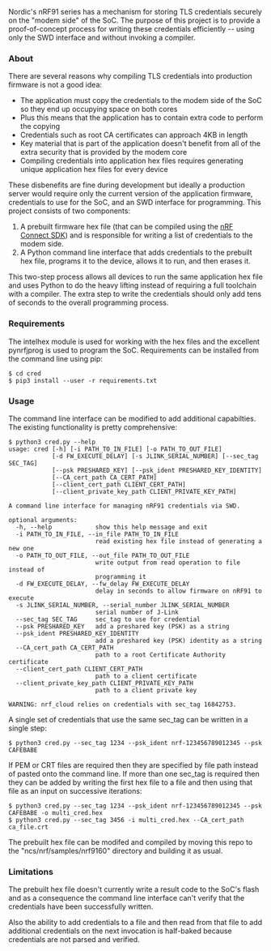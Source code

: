 Nordic's nRF91 series has a mechanism for storing TLS credentials securely on the "modem side" of the SoC. The purpose of this project is to provide a proof-of-concept process for writing these credentials efficiently -- using only the SWD interface and without invoking a compiler.
### About
There are several reasons why compiling TLS credentials into production firmware is not a good idea:
* The application must copy the credentials to the modem side of the SoC so they end up occupying space on both cores
* Plus this means that the application has to contain extra code to perform the copying
* Credentials such as root CA certificates can approach 4KB in length
* Key material that is part of the application doesn't benefit from all of the extra security that is provided by the modem core
* Compiling credentials into application hex files requires generating unique application hex files for every device 

These disbenefits are fine during development but ideally a production server would require only the current version of the application firmware, credentials to use for the SoC, and an SWD interface for programming. This project consists of two components:
1. A prebuilt firmware hex file (that can be compiled using the [nRF Connect SDK](http://developer.nordicsemi.com/nRF_Connect_SDK/doc/latest/nrf/index.html)) and is responsible for writing a list of credentials to the modem side.
1. A Python command line interface that adds credentials to the prebuilt hex file, programs it to the device, allows it to run, and then erases it.

This two-step process allows all devices to run the same application hex file and uses Python to do the heavy lifting instead of requiring a full toolchain with a compiler. The extra step to write the credentials should only add tens of seconds to the overall programming process.
### Requirements
The intelhex module is used for working with the hex files and the excellent pynrfjprog is used to program the SoC. Requirements can be installed from the command line using pip:
```
$ cd cred
$ pip3 install --user -r requirements.txt
```
### Usage
The command line interface can be modified to add additional capabilties. The existing functionality is pretty comprehensive:
```
$ python3 cred.py --help
usage: cred [-h] [-i PATH_TO_IN_FILE] [-o PATH_TO_OUT_FILE]
            [-d FW_EXECUTE_DELAY] [-s JLINK_SERIAL_NUMBER] [--sec_tag SEC_TAG]
            [--psk PRESHARED_KEY] [--psk_ident PRESHARED_KEY_IDENTITY]
            [--CA_cert_path CA_CERT_PATH]
            [--client_cert_path CLIENT_CERT_PATH]
            [--client_private_key_path CLIENT_PRIVATE_KEY_PATH]

A command line interface for managing nRF91 credentials via SWD.

optional arguments:
  -h, --help            show this help message and exit
  -i PATH_TO_IN_FILE, --in_file PATH_TO_IN_FILE
                        read existing hex file instead of generating a new one
  -o PATH_TO_OUT_FILE, --out_file PATH_TO_OUT_FILE
                        write output from read operation to file instead of
                        programming it
  -d FW_EXECUTE_DELAY, --fw_delay FW_EXECUTE_DELAY
                        delay in seconds to allow firmware on nRF91 to execute
  -s JLINK_SERIAL_NUMBER, --serial_number JLINK_SERIAL_NUMBER
                        serial number of J-Link
  --sec_tag SEC_TAG     sec_tag to use for credential
  --psk PRESHARED_KEY   add a preshared key (PSK) as a string
  --psk_ident PRESHARED_KEY_IDENTITY
                        add a preshared key (PSK) identity as a string
  --CA_cert_path CA_CERT_PATH
                        path to a root Certificate Authority certificate
  --client_cert_path CLIENT_CERT_PATH
                        path to a client certificate
  --client_private_key_path CLIENT_PRIVATE_KEY_PATH
                        path to a client private key

WARNING: nrf_cloud relies on credentials with sec_tag 16842753.
```
A single set of credentials that use the same sec_tag can be written in a single step:
```
$ python3 cred.py --sec_tag 1234 --psk_ident nrf-123456789012345 --psk CAFEBABE
```
If PEM or CRT files are required then they are specified by file path instead of pasted onto the command line. If more than one sec_tag is required then they can be added by writing the first hex file to a file and then using that file as an input on successive iterations:
```
$ python3 cred.py --sec_tag 1234 --psk_ident nrf-123456789012345 --psk CAFEBABE -o multi_cred.hex
$ python3 cred.py --sec_tag 3456 -i multi_cred.hex --CA_cert_path ca_file.crt
```
The prebuilt hex file can be modifed and compiled by moving this repo to the "ncs/nrf/samples/nrf9160" directory and building it as usual.
### Limitations
The prebuilt hex file doesn't currently write a result code to the SoC's flash and as a consequence the command line interface can't verify that the credentials have been successfully written.

Also the ability to add credentials to a file and then read from that file to add additional credentials on the next invocation is half-baked because credentials are not parsed and verified.
